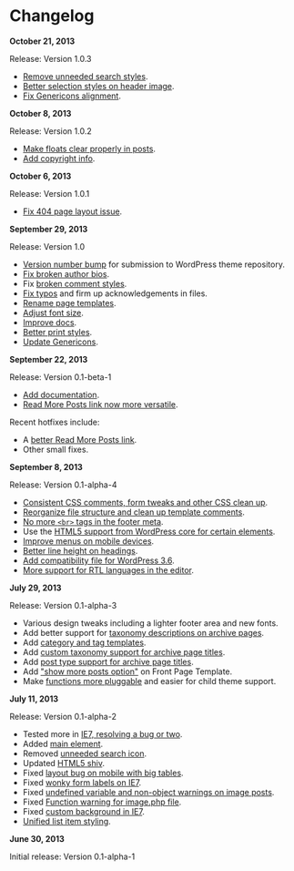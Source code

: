 # Changelog

**October 21, 2013**

Release: Version 1.0.3

- [Remove unneeded search styles](https://github.com/davidakennedy/accessible-zen/issues/50).
- [Better selection styles on header image](https://github.com/davidakennedy/accessible-zen/issues/51).
- [Fix Genericons alignment](https://github.com/davidakennedy/accessible-zen/issues/52).

**October 8, 2013**

Release: Version 1.0.2

- [Make floats clear properly in posts](https://github.com/davidakennedy/accessible-zen/issues/48).
- [Add copyright info](https://github.com/davidakennedy/accessible-zen/issues/49).

**October 6, 2013**

Release: Version 1.0.1

- [Fix 404 page layout issue](https://github.com/davidakennedy/accessible-zen/issues/47).

**September 29, 2013**

Release: Version 1.0

- [Version number bump](https://github.com/davidakennedy/accessible-zen/issues/46) for submission to WordPress theme repository.
- [Fix broken author bios](https://github.com/davidakennedy/accessible-zen/issues/45).
- Fix [broken comment styles](https://github.com/davidakennedy/accessible-zen/issues/41).
- [Fix typos](https://github.com/davidakennedy/accessible-zen/issues/40) and firm up acknowledgements in files.
- [Rename page templates](https://github.com/davidakennedy/accessible-zen/issues/43).
- [Adjust font size](https://github.com/davidakennedy/accessible-zen/issues/44).
- [Improve docs](https://github.com/davidakennedy/accessible-zen/issues/38).
- [Better print styles](https://github.com/davidakennedy/accessible-zen/issues/42).
- [Update Genericons](https://github.com/davidakennedy/accessible-zen/issues/39).


**September 22, 2013**

Release: Version 0.1-beta-1

- [Add documentation](https://github.com/davidakennedy/accessible-zen/issues/33).
- [Read More Posts link now more versatile](https://github.com/davidakennedy/accessible-zen/issues/36).

Recent hotfixes include:

- A [better Read More Posts link](https://github.com/davidakennedy/accessible-zen/issues/35).
- Other small fixes.

**September 8, 2013**

Release: Version 0.1-alpha-4

- [Consistent CSS comments, form tweaks and other CSS clean up](https://github.com/davidakennedy/accessible-zen/issues/4).
- [Reorganize file structure and clean up template comments](https://github.com/davidakennedy/accessible-zen/issues/16).
- [No more `<br>` tags in the footer meta](https://github.com/davidakennedy/accessible-zen/issues/17).
- Use the [HTML5 support from WordPress core for certain elements](https://github.com/davidakennedy/accessible-zen/issues/27).
- [Improve menus on mobile devices](https://github.com/davidakennedy/accessible-zen/issues/29).
- [Better line height on headings](https://github.com/davidakennedy/accessible-zen/issues/30).
- [Add compatibility file for WordPress 3.6](https://github.com/davidakennedy/accessible-zen/issues/31).
- [More support for RTL languages in the editor](https://github.com/davidakennedy/accessible-zen/issues/32).

**July 29, 2013**

Release: Version 0.1-alpha-3

- Various design tweaks including a lighter footer area and new fonts.
- Add better support for [taxonomy descriptions on archive pages](https://github.com/davidakennedy/accessible-zen/issues/25).
- Add [category and tag templates](https://github.com/davidakennedy/accessible-zen/issues/24).
- Add [custom taxonomy support for archive page titles](https://github.com/davidakennedy/accessible-zen/issues/23).
- Add [post type support for archive page titles](https://github.com/davidakennedy/accessible-zen/issues/22).
- Add ["show more posts option"](https://github.com/davidakennedy/accessible-zen/issues/21) on Front Page Template.
- Make [functions more pluggable](https://github.com/davidakennedy/accessible-zen/issues/20) and easier for child theme support.

**July 11, 2013**

Release: Version 0.1-alpha-2

- Tested more in [IE7, resolving a bug or two](https://github.com/davidakennedy/accessible-zen/issues/1).
- Added [main element](https://github.com/davidakennedy/accessible-zen/issues/6).
- Removed [unneeded search icon](https://github.com/davidakennedy/accessible-zen/issues/8).
- Updated [HTML5 shiv](https://github.com/davidakennedy/accessible-zen/issues/9).
- Fixed [layout bug on mobile with big tables](https://github.com/davidakennedy/accessible-zen/issues/10).
- Fixed [wonky form labels on IE7](https://github.com/davidakennedy/accessible-zen/issues/13).
- Fixed [undefined variable and non-object warnings on image posts](https://github.com/davidakennedy/accessible-zen/issues/14).
- Fixed [Function warning for image.php file](https://github.com/davidakennedy/accessible-zen/issues/15).
- Fixed [custom background in IE7](https://github.com/davidakennedy/accessible-zen/issues/18).
- [Unified list item styling](https://github.com/davidakennedy/accessible-zen/issues/19).

**June 30, 2013**

Initial release: Version 0.1-alpha-1